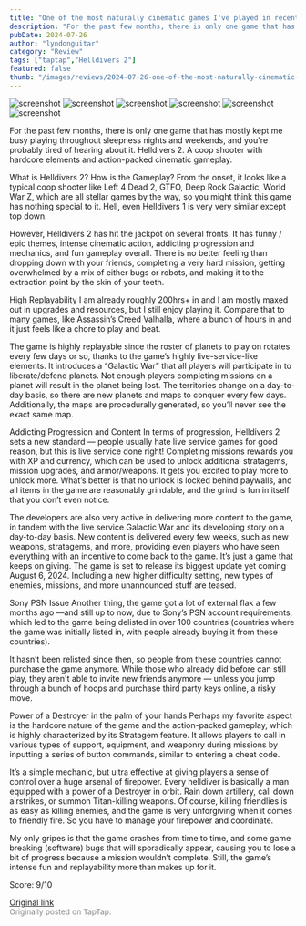 ```yaml
---
title: "One of the most naturally cinematic games I've played in recent years | Helldivers 2 - Late Review"
description: "For the past few months, there is only one game that has mostly kept me busy playing throughout sleepness nights and weekends, and you're probably tired of hearing about it. Helldivers 2. A coop shooter with hardcore elements and action-packed cinematic gameplay."
pubDate: 2024-07-26
author: "lyndonguitar"
category: "Review"
tags: ["taptap","Helldivers 2"]
featured: false
thumb: "/images/reviews/2024-07-26-one-of-the-most-naturally-cinematic-games-ive-played-in-recent-years--helldivers-2---late-0.avif"
---
```


<div class="gallery">
  <img src="/images/reviews/2024-07-26-one-of-the-most-naturally-cinematic-games-ive-played-in-recent-years--helldivers-2---late-0.avif" alt="screenshot" />
  <img src="/images/reviews/2024-07-26-one-of-the-most-naturally-cinematic-games-ive-played-in-recent-years--helldivers-2---late-1.avif" alt="screenshot" />
  <img src="/images/reviews/2024-07-26-one-of-the-most-naturally-cinematic-games-ive-played-in-recent-years--helldivers-2---late-2.avif" alt="screenshot" />
  <img src="/images/reviews/2024-07-26-one-of-the-most-naturally-cinematic-games-ive-played-in-recent-years--helldivers-2---late-3.avif" alt="screenshot" />
  <img src="/images/reviews/2024-07-26-one-of-the-most-naturally-cinematic-games-ive-played-in-recent-years--helldivers-2---late-4.avif" alt="screenshot" />
  <img src="/images/reviews/2024-07-26-one-of-the-most-naturally-cinematic-games-ive-played-in-recent-years--helldivers-2---late-5.avif" alt="screenshot" />
</div>

For the past few months, there is only one game that has mostly kept me busy playing throughout sleepness nights and weekends, and you're probably tired of hearing about it. Helldivers 2. A coop shooter with hardcore elements and action-packed cinematic gameplay.

What is Helldivers 2? How is the Gameplay?
From the onset, it looks like a typical coop shooter like Left 4 Dead 2, GTFO, Deep Rock Galactic, World War Z, which are all stellar games by the way, so you might think this game has nothing special to it. Hell, even Helldivers 1 is very very similar except top down.

However, Helldivers 2 has hit the jackpot on several fronts. It has funny / epic themes, intense cinematic action, addicting progression and mechanics, and fun gameplay overall. There is no better feeling than dropping down with your friends, completing a very hard mission, getting overwhelmed by a mix of either bugs or robots, and making it to the extraction point by the skin of your teeth.

High Replayability
I am already roughly 200hrs+ in and I am mostly maxed out in upgrades and resources, but I still enjoy playing it. Compare that to many games, like Assassin’s Creed Valhalla, where a bunch of hours in and it just feels like a chore to play and beat.

The game is highly replayable since the roster of planets to play on rotates every few days or so, thanks to the game’s highly live-service-like elements. It introduces a “Galactic War” that all players will participate in to liberate/defend planets. Not enough players completing missions on a planet will result in the planet being lost. The territories change on a day-to-day basis, so there are new planets and maps to conquer every few days. Additionally, the maps are procedurally generated, so you’ll never see the exact same map.

Addicting Progression and Content
In terms of progression, Helldivers 2 sets a new standard — people usually hate live service games for good reason, but this is live service done right! Completing missions rewards you with XP and currency, which can be used to unlock additional stratagems, mission upgrades, and armor/weapons. It gets you excited to play more to unlock more. What’s better is that no unlock is locked behind paywalls, and all items in the game are reasonably grindable, and the grind is fun in itself that you don’t even notice.

The developers are also very active in delivering more content to the game, in tandem with the live service Galactic War and its developing story on a day-to-day basis. New content is delivered every few weeks, such as new weapons, stratagems, and more, providing even players who have seen everything with an incentive to come back to the game. It’s just a game that keeps on giving. The game is set to release its biggest update yet coming August 6, 2024. Including a new higher difficulty setting, new types of enemies, missions, and more unannounced stuff are teased.

Sony PSN Issue
Another thing, the game got a lot of external flak a few months ago —and still up to now, due to Sony’s PSN account requirements, which led to the game being delisted in over 100 countries (countries where the game was initially listed in, with people already buying it from these countries).

It hasn’t been relisted since then, so people from these countries cannot purchase the game anymore. While those who already did before can still play, they aren't able to invite new friends anymore — unless you jump through a bunch of hoops and purchase third party keys online, a risky move.

Power of a Destroyer in the palm of your hands
Perhaps my favorite aspect is the hardcore nature of the game and the action-packed gameplay, which is highly characterized by its Stratagem feature. It allows players to call in various types of support, equipment, and weaponry during missions by inputting a series of button commands, similar to entering a cheat code.

It’s a simple mechanic, but ultra effective at giving players a sense of control over a huge arsenal of firepower. Every helldiver is basically a man equipped with a power of a Destroyer in orbit. Rain down artillery, call down airstrikes, or summon Titan-killing weapons. Of course, killing friendlies is as easy as killing enemies, and the game is very unforgiving when it comes to friendly fire. So you have to manage your firepower and coordinate.

My only gripes is that the game crashes from time to time, and some game breaking (software) bugs that will sporadically appear, causing you to lose a bit of progress because a mission wouldn’t complete. Still, the game’s intense fun and replayability more than makes up for it.

Score: 9/10

[Original link](https://www.taptap.io/post/7894049)<br><span style="font-size: 0.95em; color: #888;">Originally posted on TapTap.</span>
